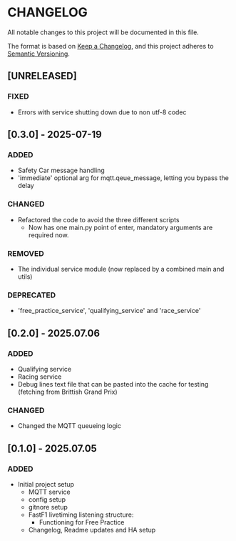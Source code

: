 # CHANGELOG

All notable changes to this project will be documented in this file.

The format is based on [Keep a Changelog](https://keepachangelog.com/en/1.1.0/),
and this project adheres to [Semantic Versioning](https://semver.org/spec/v2.0.0.html).

## [UNRELEASED]

### FIXED
- Errors with service shutting down due to non utf-8 codec

## [0.3.0] - 2025-07-19

### ADDED
- Safety Car message handling
- 'immediate' optional arg for mqtt.qeue_message, letting you bypass the delay

### CHANGED
- Refactored the code to avoid the three different scripts
  - Now has one main.py point of enter, mandatory arguments are required now.

### REMOVED
- The individual service module (now replaced by a combined main and utils)

### DEPRECATED
- 'free_practice_service', 'qualifying_service' and 'race_service'

## [0.2.0] - 2025.07.06

### ADDED
- Qualifying service
- Racing service
- Debug lines text file that can be pasted into the cache for testing (fetching from Brittish Grand Prix)

### CHANGED
- Changed the MQTT queueing logic

## [0.1.0] - 2025.07.05

### ADDED
- Initial project setup
  - MQTT service
  - config setup
  - gitnore setup
  - FastF1 livetiming listening structure:
    - Functioning for Free Practice
  - Changelog, Readme updates and HA setup